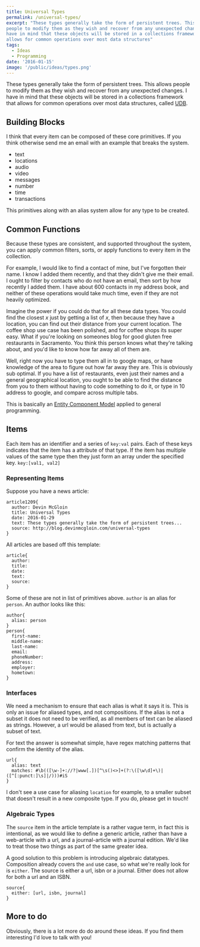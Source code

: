 ```yaml
---
title: Universal Types
permalink: /universal-types/
excerpt: "These types generally take the form of persistent trees. This allows
people to modify them as they wish and recover from any unexpected changes. I
have in mind that these objects will be stored in a collections framework that
allows for common operations over most data structures"
tags: 
  - Ideas
  - Programming
date: '2016-01-15'
image: '/public/ideas/types.png'
---
```


These types generally take the form of persistent trees. This allows people to
modify them as they wish and recover from any unexpected changes. I have in mind
that these objects will be stored in a collections framework that allows for
common operations over most data structures, called
[UDB](https://devinmcgloin.com/udb).

## Building Blocks

I think that every item can be composed of these core primitives. If you think
otherwise send me an email with an example that breaks the system.

- text
- locations
- audio
- video
- messages
- number
- time
- transactions

This primitives along with an alias system allow for any type to be created.

## Common Functions

Because these types are consistent, and supported throughout the system, you can
apply common filters, sorts, or apply functions to every item in the
collection.

For example, I would like to find a contact of mine, but I've forgotten their
name. I know I added them recently, and that they didn't give me their email. I
ought to filter by contacts who do not have an email, then sort by how recently
I added them. I have about 600 contacts in my address book, and neither of these
operations would take much time, even if they are not heavily optimized.

Imagine the power if you could do that for all these data types. You could find
the closest *x* just by getting a list of *x*, then because they have a
location, you can find out their distance from your current location. The coffee
shop use case has been polished, and for coffee shops its super easy. What if
you're looking on someones blog for good gluten free restaurants in Sacramento.
You think this person knows what they're talking about, and you'd like to know
how far away all of them are.

Well, right now you have to type them all in to google maps, or have knowledge
of the area to figure out how far away they are. This is obviously sub optimal.
If you have a list of restaurants, even just their names and a general
geographical location, you ought to be able to find the distance from you to
them without having to code something to do it, or type in 10 address to google,
and compare across multiple tabs.

This is basically an [Entity Component
Model](https://en.wikipedia.org/wiki/Entity_component_system) applied to general
programming.

## Items

Each item has an identifier and a series of `key:val` pairs. Each of these keys
indicates that the item has a attribute of that type. If the item has multiple
values of the same type then they just form an array under the specified key.
`key:[val1, val2]`

### Representing Items

Suppose you have a news article:

```
article1209{
  author: Devin McGloin
  title: Universal Types
  date: 2016-01-29
  text: These types generally take the form of persistent trees...
  source: http://blog.devinmcgloin.com/universal-types
}
```

All articles are based off this template:

```
article{
  author:
  title:
  date:
  text:
  source:
}
```

Some of these are not in list of primitives above. `author` is an alias for
`person`. An author looks like this:

```
author{
  alias: person
}
person{
  first-name:
  middle-name:
  last-name:
  email:
  phoneNumber:
  address:
  employer:
  hometown:
}
```

### Interfaces

We need a mechanism to ensure that each alias is what it says it is. This is
only an issue for aliased types, and not compositions. If the alias is not a
subset it does not need to be verified, as all members of text can be aliased as
strings. However, a url would be aliased from text, but is actually a subset of
text.

For text the answer is somewhat simple, have regex matching patterns that
confirm the identity of the alias.


```
url{
  alias: text
  matches: #\b(([\w-]+://?|www[.])[^\s()<>]+(?:\([\w\d]+\)|([^[:punct:]\s]|/)))#iS
}
```

I don't see a use case for aliasing `location` for example, to a smaller subset
that doesn't result in a new composite type. If you do, please get in touch!

### Algebraic Types

The `source` item in the article template is a rather vague term, in fact this
is intentional, as we would like to define a generic article, rather than have a
web-article with a url, and a journal-article with a journal edition. We'd like
to treat those two things as part of the same greater idea.

A good solution to this problem is introducing algebraic datatypes. Composition
already covers the `and` use case, so what we're really look for is `either`.
The source is either a url, isbn or a journal. Either does not allow for both a
url and an ISBN.

```
source{
  either: [url, isbn, journal]
}
```

## More to do

Obviously, there is a lot more do do around these ideas. If you find them
interesting I'd love to talk with you!
